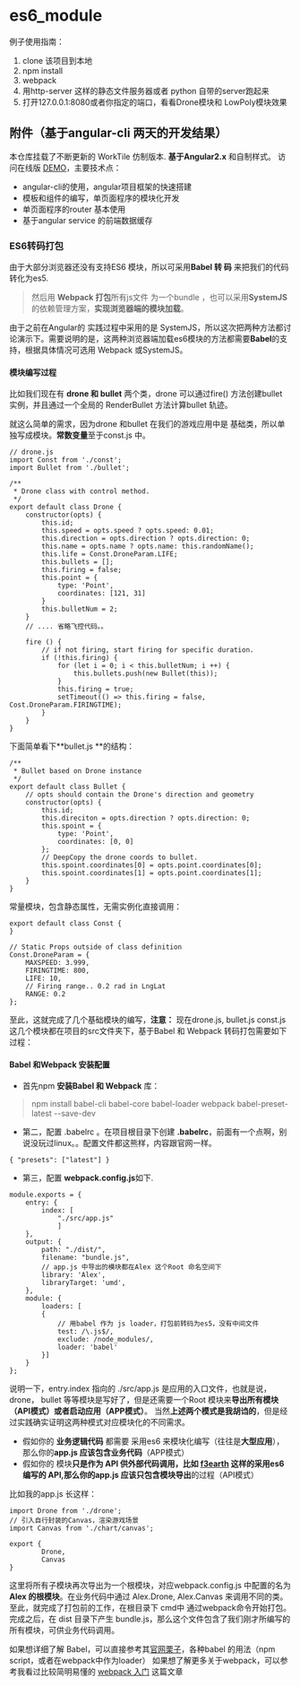 # es6_module

例子使用指南：

1. clone 该项目到本地
2. npm install
3. webpack
4. 用http-server 这样的静态文件服务器或者 python 自带的server跑起来
5. 打开127.0.0.1:8080或者你指定的端口，看看Drone模块和 LowPoly模块效果

## 附件（基于angular-cli 两天的开发结果）
本仓库挂载了不断更新的 WorkTile 仿制版本. **基于Angular2.x** 和自制样式。
访问在线版 [DEMO](https://alex2wong.github.io/es6_module/)，主要技术点：

- angular-cli的使用，angular项目框架的快速搭建
- 模板和组件的编写，单页面程序的模块化开发
- 单页面程序的router 基本使用
- 基于angular service 的前端数据缓存

### ES6转码打包

由于大部分浏览器还没有支持ES6 模块，所以可采用**Babel 转
码** 来把我们的代码转化为es5.
> 然后用 **Webpack 打包**所有js文件 为一个bundle ，也可以采用**SystemJS**的依赖管理方案，**实现浏览器端的模块加载**。

由于之前在Angular的 实践过程中采用的是 SystemJS，所以这次把两种方法都讨论演示下。需要说明的是，这两种浏览器端加载es6模块的方法都需要**Babel**的支持，根据具体情况可选用 Webpack 或SystemJS。

#### 模块编写过程
 
比如我们现在有 **drone 和 bullet** 两个类，drone 可以通过fire() 方法创建bullet 实例，并且通过一个全局的 RenderBullet 方法计算bullet 轨迹。

就这么简单的需求，因为drone 和bullet 在我们的游戏应用中是 基础类，所以单独写成模块。**常数变量**至于const.js 中。
```
// drone.js
import Const from './const';
import Bullet from './bullet';

/**
 * Drone class with control method.
 */
export default class Drone {
    constructor(opts) {
        this.id;
        this.speed = opts.speed ? opts.speed: 0.01;
        this.direction = opts.direction ? opts.direction: 0;
        this.name = opts.name ? opts.name: this.randomName();
        this.life = Const.DroneParam.LIFE;
        this.bullets = [];
        this.firing = false;
        this.point = {
            type: 'Point',
            coordinates: [121, 31]
        }
        this.bulletNum = 2;
    }
    // .... 省略飞控代码。。  
  
    fire () {
        // if not firing, start firing for specific duration.
        if (!this.firing) {
            for (let i = 0; i < this.bulletNum; i ++) {
                this.bullets.push(new Bullet(this));
            }
            this.firing = true;
            setTimeout(() => this.firing = false, Cost.DroneParam.FIRINGTIME);
        }
    }
}
```
下面简单看下**bullet.js **的结构：
```
/**
 * Bullet based on Drone instance
 */
export default class Bullet {
    // opts should contain the Drone's direction and geometry
    constructor(opts) {
        this.id;
        this.direciton = opts.direction ? opts.direction: 0;
        this.spoint = {
            type: 'Point',
            coordinates: [0, 0]
        };
        // DeepCopy the drone coords to bullet.
        this.spoint.coordinates[0] = opts.point.coordinates[0];
        this.spoint.coordinates[1] = opts.point.coordinates[1];
    }
}
```
常量模块，包含静态属性，无需实例化直接调用：
```
export default class Const {
}

// Static Props outside of class definition
Const.DroneParam = {
    MAXSPEED: 3.999,
    FIRINGTIME: 800,
    LIFE: 10,
    // Firing range.. 0.2 rad in LngLat
    RANGE: 0.2 
};
```
至此，这就完成了几个基础模块的编写，**注意：** 现在drone.js, bullet.js const.js 这几个模块都在项目的src文件夹下，基于Babel 和 Webpack 转码打包需要如下过程：

#### Babel 和Webpack 安装配置

* 首先npm **安装Babel 和 Webpack** 库：
> npm install babel-cli babel-core babel-loader webpack babel-preset-latest --save-dev

* 第二，配置 .babelrc 。在项目根目录下创建 **.babelrc**，前面有一个点啊，别说没玩过linux。。配置文件都这熊样，内容跟官网一样。
```
{ "presets": ["latest"] }
```
* 第三，配置 **webpack.config.js**如下.

```
module.exports = {
    entry: {
        index: [
            "./src/app.js"
            ]
    },
    output: {
        path: "./dist/",
        filename: "bundle.js",
        // app.js 中导出的模块都在Alex 这个Root 命名空间下
        library: 'Alex',
        libraryTarget: 'umd',
    },
    module: {
        loaders: [
        {
            // 用babel 作为 js loader，打包前转码为es5，没有中间文件
            test: /\.js$/,
            exclude: /node_modules/,
            loader: 'babel'
        }]
    }
};

```
说明一下，entry.index 指向的 ./src/app.js 是应用的入口文件，也就是说，drone， bullet 等等模块是写好了，但是还需要一个Root 模块来**导出所有模块（API模式）或者启动应用（APP模式）**。 当然**上述两个模式是我胡诌的**，但是经过实践确实证明这两种模式对应模块化的不同需求。

* 假如你的 **业务逻辑代码** 都需要 采用es6 来模块化编写（往往是**大型应用**），那么你的**app.js 应该包含业务代码**（APP模式） 
* 假如你的 模块**只是作为 API **供外部代码调用，比如 [f3earth](https://github.com/f3earth/f3earth) 这样的采用es6 编写的 API,那么你的app.js 应该只包含**模块导出**的过程（API模式）

比如我的app.js 长这样：
```
import Drone from './drone';
// 引入自行封装的Canvas，渲染游戏场景
import Canvas from './chart/canvas';

export {
        Drone,
        Canvas
} 
```
这里将所有子模块再次导出为一个根模块，对应webpack.config.js 中配置的名为 **Alex 的根模块**。在业务代码中通过 Alex.Drone, Alex.Canvas 来调用不同的类。
至此，就完成了打包前的工作，在根目录下 cmd中 通过webpack命令开始打包。完成之后，在 dist 目录下产生 bundle.js，那么这个文件包含了我们刚才所编写的所有模块，可供业务代码调用。

如果想详细了解 Babel，可以直接参考其[官网栗子](http://babeljs.io/docs/setup/)，各种babel 的用法（npm script，或者在webpack中作为loader）
如果想了解更多关于webpack，可以参考我看过比较简明易懂的 [webpack 入门](http://www.w2bc.com/Article/50764) 这篇文章